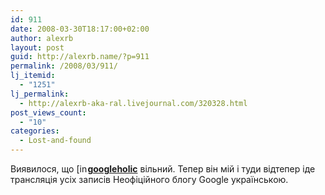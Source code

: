```yaml
---
id: 911
date: 2008-03-30T18:17:00+02:00
author: alexrb
layout: post
guid: http://alexrb.name/?p=911
permalink: /2008/03/911/
lj_itemid:
  - "1251"
lj_permalink:
  - http://alexrb-aka-ral.livejournal.com/320328.html
post_views_count:
  - "10"
categories:
  - Lost-and-found
---
```

Виявилося, що [<img width="17" height="17" style="border: 0pt none ; vertical-align: bottom; padding-right: 1px;" alt="[info]" src="http://stat.livejournal.com/img/userinfo.gif" />](http://googleholic.livejournal.com/profile)[**googleholic**](http://googleholic.livejournal.com/) вільний. Тепер він мій і туди відтепер іде трансляція усіх записів Неофіційного блогу Google українською.
